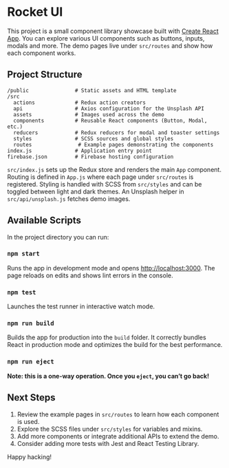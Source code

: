# Rocket UI

This project is a small component library showcase built with [Create React App](https://github.com/facebook/create-react-app). You can explore various UI components such as buttons, inputs, modals and more. The demo pages live under `src/routes` and show how each component works.

## Project Structure

```
/public               # Static assets and HTML template
/src
  actions             # Redux action creators
  api                 # Axios configuration for the Unsplash API
  assets              # Images used across the demo
  components          # Reusable React components (Button, Modal, etc.)
  reducers            # Redux reducers for modal and toaster settings
  styles              # SCSS sources and global styles
  routes               # Example pages demonstrating the components
index.js              # Application entry point
firebase.json         # Firebase hosting configuration
```

`src/index.js` sets up the Redux store and renders the main `App` component. Routing is defined in `App.js` where each page under `src/routes` is registered. Styling is handled with SCSS from `src/styles` and can be toggled between light and dark themes. An Unsplash helper in `src/api/unsplash.js` fetches demo images.

## Available Scripts

In the project directory you can run:


### `npm start`

Runs the app in development mode and opens [http://localhost:3000](http://localhost:3000). The page reloads on edits and shows lint errors in the console.


### `npm test`

Launches the test runner in interactive watch mode.


### `npm run build`

Builds the app for production into the `build` folder. It correctly bundles React in production mode and optimizes the build for the best performance.


### `npm run eject`

**Note: this is a one-way operation. Once you `eject`, you can’t go back!**

## Next Steps

1. Review the example pages in `src/routes` to learn how each component is used.
2. Explore the SCSS files under `src/styles` for variables and mixins.
3. Add more components or integrate additional APIs to extend the demo.
4. Consider adding more tests with Jest and React Testing Library.

Happy hacking!
